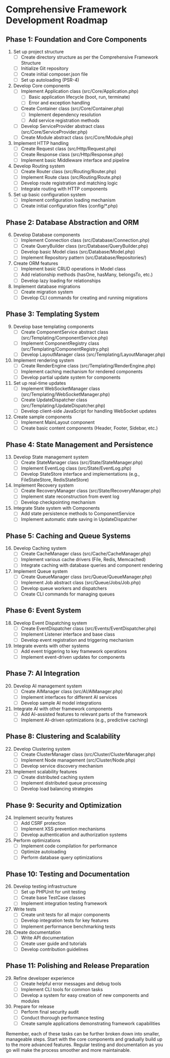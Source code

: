 # Comprehensive Framework Development Roadmap

## Phase 1: Foundation and Core Components

1. Set up project structure
   - [ ] Create directory structure as per the Comprehensive Framework Structure
   - [ ] Initialize Git repository
   - [ ] Create initial composer.json file
   - [ ] Set up autoloading (PSR-4)

2. Develop Core components
   - [ ] Implement Application class (src/Core/Application.php)
     - [ ] Basic application lifecycle (boot, run, terminate)
     - [ ] Error and exception handling
   - [ ] Create Container class (src/Core/Container.php)
     - [ ] Implement dependency resolution
     - [ ] Add service registration methods
   - [ ] Develop ServiceProvider abstract class (src/Core/ServiceProvider.php)
   - [ ] Create Module abstract class (src/Core/Module.php)

3. Implement HTTP handling
   - [ ] Create Request class (src/Http/Request.php)
   - [ ] Create Response class (src/Http/Response.php)
   - [ ] Implement basic Middleware interface and pipeline

4. Develop Routing system
   - [ ] Create Router class (src/Routing/Router.php)
   - [ ] Implement Route class (src/Routing/Route.php)
   - [ ] Develop route registration and matching logic
   - [ ] Integrate routing with HTTP components

5. Set up basic configuration system
   - [ ] Implement configuration loading mechanism
   - [ ] Create initial configuration files (config/*.php)

## Phase 2: Database Abstraction and ORM

6. Develop Database components
   - [ ] Implement Connection class (src/Database/Connection.php)
   - [ ] Create QueryBuilder class (src/Database/QueryBuilder.php)
   - [ ] Develop basic Model class (src/Database/Model.php)
   - [ ] Implement Repository pattern (src/Database/Repositories/)

7. Create ORM features
   - [ ] Implement basic CRUD operations in Model class
   - [ ] Add relationship methods (hasOne, hasMany, belongsTo, etc.)
   - [ ] Develop lazy loading for relationships

8. Implement database migrations
   - [ ] Create migration system
   - [ ] Develop CLI commands for creating and running migrations

## Phase 3: Templating System

9. Develop base templating components
   - [ ] Create ComponentService abstract class (src/Templating/ComponentService.php)
   - [ ] Implement ComponentRegistry class (src/Templating/ComponentRegistry.php)
   - [ ] Develop LayoutManager class (src/Templating/LayoutManager.php)

10. Implement rendering system
    - [ ] Create RenderEngine class (src/Templating/RenderEngine.php)
    - [ ] Implement caching mechanism for rendered components
    - [ ] Develop partial update system for components

11. Set up real-time updates
    - [ ] Implement WebSocketManager class (src/Templating/WebSocketManager.php)
    - [ ] Create UpdateDispatcher class (src/Templating/UpdateDispatcher.php)
    - [ ] Develop client-side JavaScript for handling WebSocket updates

12. Create sample components
    - [ ] Implement MainLayout component
    - [ ] Create basic content components (Header, Footer, Sidebar, etc.)

## Phase 4: State Management and Persistence

13. Develop State management system
    - [ ] Create StateManager class (src/State/StateManager.php)
    - [ ] Implement EventLog class (src/State/EventLog.php)
    - [ ] Develop StateStore interface and implementations (e.g., FileStateStore, RedisStateStore)

14. Implement Recovery system
    - [ ] Create RecoveryManager class (src/State/RecoveryManager.php)
    - [ ] Implement state reconstruction from event log
    - [ ] Develop checkpointing mechanism

15. Integrate State system with Components
    - [ ] Add state persistence methods to ComponentService
    - [ ] Implement automatic state saving in UpdateDispatcher

## Phase 5: Caching and Queue Systems

16. Develop Caching system
    - [ ] Create CacheManager class (src/Cache/CacheManager.php)
    - [ ] Implement various cache drivers (File, Redis, Memcached)
    - [ ] Integrate caching with database queries and component rendering

17. Implement Queue system
    - [ ] Create QueueManager class (src/Queue/QueueManager.php)
    - [ ] Implement Job abstract class (src/Queue/Jobs/Job.php)
    - [ ] Develop queue workers and dispatchers
    - [ ] Create CLI commands for managing queues

## Phase 6: Event System

18. Develop Event Dispatching system
    - [ ] Create EventDispatcher class (src/Events/EventDispatcher.php)
    - [ ] Implement Listener interface and base class
    - [ ] Develop event registration and triggering mechanism

19. Integrate events with other systems
    - [ ] Add event triggering to key framework operations
    - [ ] Implement event-driven updates for components

## Phase 7: AI Integration

20. Develop AI management system
    - [ ] Create AIManager class (src/AI/AIManager.php)
    - [ ] Implement interfaces for different AI services
    - [ ] Develop sample AI model integrations

21. Integrate AI with other framework components
    - [ ] Add AI-assisted features to relevant parts of the framework
    - [ ] Implement AI-driven optimizations (e.g., predictive caching)

## Phase 8: Clustering and Scalability

22. Develop Clustering system
    - [ ] Create ClusterManager class (src/Cluster/ClusterManager.php)
    - [ ] Implement Node management (src/Cluster/Node.php)
    - [ ] Develop service discovery mechanism

23. Implement scalability features
    - [ ] Create distributed caching system
    - [ ] Implement distributed queue processing
    - [ ] Develop load balancing strategies

## Phase 9: Security and Optimization

24. Implement security features
    - [ ] Add CSRF protection
    - [ ] Implement XSS prevention mechanisms
    - [ ] Develop authentication and authorization systems

25. Perform optimizations
    - [ ] Implement code compilation for performance
    - [ ] Optimize autoloading
    - [ ] Perform database query optimizations

## Phase 10: Testing and Documentation

26. Develop testing infrastructure
    - [ ] Set up PHPUnit for unit testing
    - [ ] Create base TestCase classes
    - [ ] Implement integration testing framework

27. Write tests
    - [ ] Create unit tests for all major components
    - [ ] Develop integration tests for key features
    - [ ] Implement performance benchmarking tests

28. Create documentation
    - [ ] Write API documentation
    - [ ] Create user guide and tutorials
    - [ ] Develop contribution guidelines

## Phase 11: Polishing and Release Preparation

29. Refine developer experience
    - [ ] Create helpful error messages and debug tools
    - [ ] Implement CLI tools for common tasks
    - [ ] Develop a system for easy creation of new components and modules

30. Prepare for release
    - [ ] Perform final security audit
    - [ ] Conduct thorough performance testing
    - [ ] Create sample applications demonstrating framework capabilities

Remember, each of these tasks can be further broken down into smaller, manageable steps. Start with the core components and gradually build up to the more advanced features. Regular testing and documentation as you go will make the process smoother and more maintainable.
